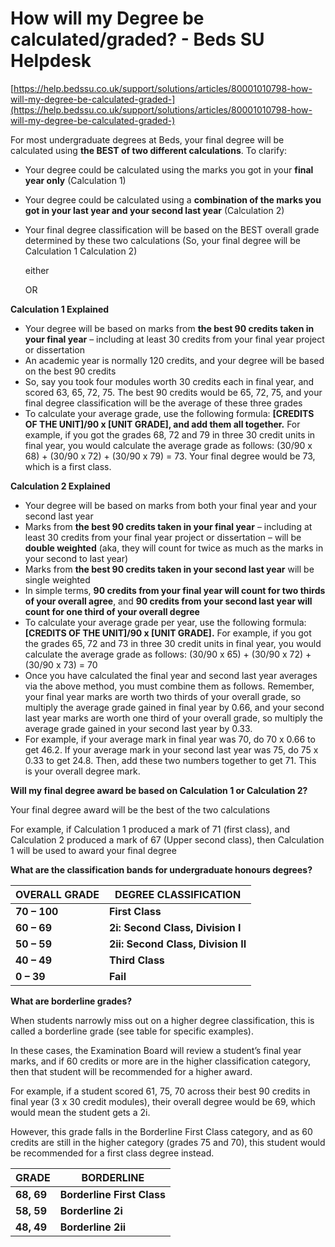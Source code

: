 # How will my Degree be calculated/graded? - Beds SU Helpdesk

[https://help.bedssu.co.uk/support/solutions/articles/80001010798-how-will-my-degree-be-calculated-graded-](https://help.bedssu.co.uk/support/solutions/articles/80001010798-how-will-my-degree-be-calculated-graded-)

For most undergraduate degrees at Beds, your final degree will be calculated using **the BEST of two different calculations**. To clarify:

- Your degree could be calculated using the marks you got in your **final year only** (Calculation 1)
- Your degree could be calculated using a **combination of the marks you got in your last year and your second last year** (Calculation 2)
- Your final degree classification will be based on the BEST overall grade determined by these two calculations (So, your final degree will  be Calculation 1  Calculation 2)
    
    either
    
    OR
    

**Calculation 1 Explained**

- Your degree will be based on marks from **the best 90 credits taken in your final year** – including at least 30 credits from your final year project or dissertation
- An academic year is normally 120 credits, and your degree will be based on the best 90 credits
- So, say you took four modules worth 30 credits each in final year, and scored 63, 65, 72, 75. The best 90 credits would be 65, 72, 75, and your final degree classification will be the average of these three grades
- To calculate your average grade, use the following formula: **[CREDITS OF THE UNIT]/90 x [UNIT GRADE], and add them all together.** For example, if you got the grades 68, 72 and 79 in three 30 credit units in final year, you would calculate the average grade as follows: (30/90 x 68) + (30/90 x 72) + (30/90 x 79) = 73. Your final degree would be 73, which is a first class.

**Calculation 2 Explained**

- Your degree will be based on marks from both your final year and your second last year
- Marks from **the best 90 credits taken in your final year** – including at least 30 credits from your final year project or dissertation – will be **double weighted** (aka, they will count for twice as much as the marks in your second to last year)
- Marks from **the best 90 credits taken in your second last year** will be single weighted
- In simple terms, **90 credits from your final year will count for two thirds of your overall agree**, and **90 credits from your second last year will count for one third of your overall degree**
- To calculate your average grade per year, use the following formula: **[CREDITS OF THE UNIT]/90 x [UNIT GRADE].** For example, if you got the grades 65, 72 and 73 in three 30 credit units in final year, you would calculate the average grade as follows: (30/90 x 65) + (30/90 x 72) + (30/90 x 73) = 70
- Once you have calculated the final year and second last year averages via the above method, you must combine them as follows. Remember, your final year marks are worth two thirds of your overall grade, so multiply the average grade gained in final year by 0.66, and your second last year marks are worth one third of your overall grade, so multiply the average grade gained in your second last year by 0.33.
- For example, if your average mark in final year was 70, do 70 x 0.66 to get 46.2. If your average mark in your second last year was 75, do 75 x 0.33 to get 24.8. Then, add these two numbers together to get 71. This is your overall degree mark.

**Will my final degree award be based on Calculation 1 or Calculation 2?**

Your final degree award will be the best of the two calculations

For example, if Calculation 1 produced a mark of 71 (first class), and Calculation 2 produced a mark of 67 (Upper second class), then Calculation 1 will be used to award your final degree

**What are the classification bands for undergraduate honours degrees?**

| **OVERALL GRADE** | **DEGREE CLASSIFICATION** |
| --- | --- |
| **70 – 100** | **First Class** |
| **60 – 69** | **2i: Second Class, Division I** |
| **50 – 59** | **2ii: Second Class, Division II** |
| **40 – 49** | **Third Class** |
| **0 – 39** | **Fail** |

**What are borderline grades?**

When students narrowly miss out on a higher degree classification, this is called a borderline grade (see table for specific examples).

In these cases, the Examination Board will review a student’s final year marks, and if 60 credits or more are in the higher classification category, then that student will be recommended for a higher award.

For example, if a student scored 61, 75, 70 across their best 90 credits in final year (3 x 30 credit modules), their overall degree would be 69, which would mean the student gets a 2i.

However, this grade falls in the Borderline First Class category, and as 60 credits are still in the higher category (grades 75 and 70), this student would be recommended for a first class degree instead.

| **GRADE** | **BORDERLINE** |
| --- | --- |
| **68, 69** | **Borderline First Class** |
| **58, 59** | **Borderline 2i** |
| **48, 49** | **Borderline 2ii** |